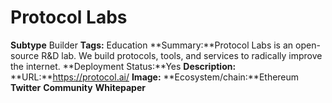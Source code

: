# Protocol Labs
**Subtype** Builder
**Tags:** Education
**Summary:**Protocol Labs is an open-source R&D lab. We build protocols, tools, and services to radically improve the internet.
**Deployment Status:**Yes
**Description:**
**URL:**https://protocol.ai/
**Image:**
**Ecosystem/chain:**Ethereum
**Twitter**
**Community**
**Whitepaper**

